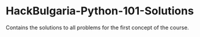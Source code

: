 # HackBulgaria-Python-101-Solutions
Contains the solutions to all problems for the first concept of the course.
